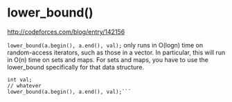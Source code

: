 # lower_bound()
http://codeforces.com/blog/entry/142156

`lower_bound(a.begin(), a.end(), val);`
only runs in O(logn) time on random-access iterators, such as those in a vector. In particular, this will run in O(n)
 time on sets and maps. For sets and maps, you have to use the lower_bound specifically for that data structure.
 ```set<int> a;
int val;
// whatever
lower_bound(a.begin(), a.end(), val);```
